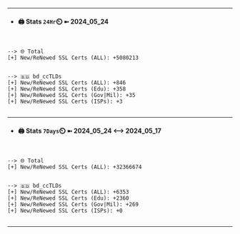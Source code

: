 

---
- #### 🖨️ **Stats** `24Hr`⏲️ ➼ 2024_05_24
```console


--> 🌐 Total
[+] New/ReNewed SSL Certs (ALL): +5080213


--> 🇧🇩 bd_ccTLDs
[+] New/ReNewed SSL Certs (ALL): +846
[+] New/ReNewed SSL Certs (Edu): +358
[+] New/ReNewed SSL Certs (Gov|Mil): +35
[+] New/ReNewed SSL Certs (ISPs): +3


```

---
- #### 🖨️ **Stats** `7Days`⏲️ ➼ 2024_05_24 <--> 2024_05_17
```console


--> 🌐 Total
[+] New/ReNewed SSL Certs (ALL): +32366674


--> 🇧🇩 bd_ccTLDs
[+] New/ReNewed SSL Certs (ALL): +6353
[+] New/ReNewed SSL Certs (Edu): +2360
[+] New/ReNewed SSL Certs (Gov|Mil): +269
[+] New/ReNewed SSL Certs (ISPs): +0


```

---

